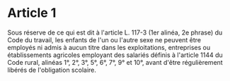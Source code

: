 # Article 1

Sous réserve de ce qui est dit à l'article L. 117-3 (1er alinéa, 2e phrase) du Code du travail, les enfants de l'un ou l'autre sexe ne peuvent être employés ni admis à aucun titre dans les exploitations, entreprises ou établissements agricoles employant des salariés définis à l'article 1144 du Code rural, alinéas 1°, 2°, 3°, 5°, 6°, 7°, 9° et 10°, avant d'être régulièrement libérés de l'obligation scolaire.
